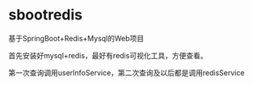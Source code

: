 # sbootredis
基于SpringBoot+Redis+Mysql的Web项目

首先安装好mysql+redis，最好有redis可视化工具，方便查看。

第一次查询调用userInfoService，第二次查询及以后都是调用redisService
